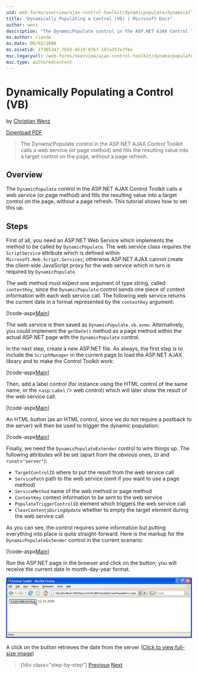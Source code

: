```yaml
---
uid: web-forms/overview/ajax-control-toolkit/dynamicpopulate/dynamically-populating-a-control-vb
title: "Dynamically Populating a Control (VB) | Microsoft Docs"
author: wenz
description: "The DynamicPopulate control in the ASP.NET AJAX Control Toolkit calls a web service (or page method). It fills the resulting value into a target control on t... (VB)"
ms.author: riande
ms.date: 06/02/2008
ms.assetid: 27305347-7b5d-4519-97b7-197a357e7f6e
msc.legacyurl: /web-forms/overview/ajax-control-toolkit/dynamicpopulate/dynamically-populating-a-control-vb
msc.type: authoredcontent
---
```

# Dynamically Populating a Control (VB)

by [Christian Wenz](https://github.com/wenz)

[Download PDF](https://download.microsoft.com/download/b/6/a/b6ae89ee-df69-4c87-9bfb-ad1eb2b23373/dynamicpopulate0VB.pdf)

> The DynamicPopulate control in the ASP.NET AJAX Control Toolkit calls a web service (or page method) and fills the resulting value into a target control on the page, without a page refresh.

## Overview

The `DynamicPopulate` control in the ASP.NET AJAX Control Toolkit calls a web service (or page method) and fills the resulting value into a target control on the page, without a page refresh. This tutorial shows how to set this up.

## Steps

First of all, you need an ASP.NET Web Service which implements the method to be called by `DynamicPopulate`. The web service class requires the `ScriptService` attribute which is defined within `Microsoft.Web.Script.Services`; otherwise ASP.NET AJAX cannot create the client-side JavaScript proxy for the web service which in turn is required by `DynamicPopulate`.

The web method must expect one argument of type string, called `contextKey`, since the `DynamicPopulate` control sends one piece of context information with each web service call. The following web service returns the current date in a format represented by the `contextKey` argument:

[!code-aspx[Main](dynamically-populating-a-control-vb/samples/sample1.aspx)]

The web service is then saved as `DynamicPopulate.vb.asmx`. Alternatively, you could implement the `getDate()` method as a page method within the actual ASP.NET page with the `DynamicPopulate` control.

In the next step, create a new ASP.NET file. As always, the first step is to include the `ScriptManager` in the current page to load the ASP.NET AJAX library and to make the Control Toolkit work:

[!code-aspx[Main](dynamically-populating-a-control-vb/samples/sample2.aspx)]

Then, add a label control (for instance using the HTML control of the same name, or the &lt;`asp:Label` /&gt; web control) which will later show the result of the web service call.

[!code-aspx[Main](dynamically-populating-a-control-vb/samples/sample3.aspx)]

An HTML button (as an HTML control, since we do not require a postback to the server) will then be used to trigger the dynamic population:

[!code-aspx[Main](dynamically-populating-a-control-vb/samples/sample4.aspx)]

Finally, we need the `DynamicPopulateExtender` control to wire things up. The following attributes will be set (apart from the obvious ones, `ID` and `runat`=`"server"`):

- `TargetControlID` where to put the result from the web service call
- `ServicePath` path to the web service (omit if you want to use a page method)
- `ServiceMethod` name of the web method or page method
- `ContextKey` context information to be sent to the web service
- `PopulateTriggerControlID` element which triggers the web service call
- `ClearContentsDuringUpdate` whether to empty the target element during the web service call

As you can see, the control requires some information but putting everything into place is quite straight-forward. Here is the markup for the `DynamicPopulateExtender` control in the current scenario:

[!code-aspx[Main](dynamically-populating-a-control-vb/samples/sample5.aspx)]

Run the ASP.NET page in the browser and click on the button; you will receive the current date in month-day-year format.

[![A click on the button retrieves the date from the server](dynamically-populating-a-control-vb/_static/image2.png)](dynamically-populating-a-control-vb/_static/image1.png)

A click on the button retrieves the date from the server ([Click to view full-size image](dynamically-populating-a-control-vb/_static/image3.png))

> [!div class="step-by-step"]
> [Previous](using-dynamicpopulate-with-a-user-control-and-javascript-cs.md)
> [Next](dynamically-populating-a-control-using-javascript-code-vb.md)
